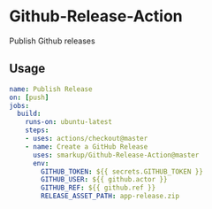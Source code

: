 # Github-Release-Action
Publish Github releases

## Usage

```yaml
name: Publish Release
on: [push]
jobs:
  build:
    runs-on: ubuntu-latest
    steps:
    - uses: actions/checkout@master
    - name: Create a GitHub Release
      uses: smarkup/Github-Release-Action@master
      env:
        GITHUB_TOKEN: ${{ secrets.GITHUB_TOKEN }}
        GITHUB_USER: ${{ github.actor }}
        GITHUB_REF: ${{ github.ref }}
        RELEASE_ASSET_PATH: app-release.zip

```
